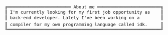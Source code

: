 <pre style="font-family:Menlo,'DejaVu Sans Mono',consolas,'Courier New',monospace">╔════════════════════════ About me ════════════════════════╗ 🤓 <a href="websiteportfolio13.herokuapp.com">Hícaro Dânrlley</a>       
║ I&#x27;m currently looking for my first job opportunity as    ║ ├── 🔧 Back-end developer
║ back-end developer. Lately I&#x27;ve been working on a        ║ └── 💻 Technologies      
║ compiler for my own programming language called idk.     ║     ├── 🐍 Python        
╚══════════════════════════════════════════════════════════╝     └── 🦀 Rust          
</pre>